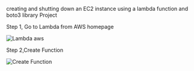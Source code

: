 creating and shutting down an EC2 instance using a lambda function and boto3 library Project

Step 1, Go to Lambda from AWS homepage

![Lambda aws](https://user-images.githubusercontent.com/82815882/168392413-e8c3d1e8-2902-4f32-b379-9b2dcb51fa54.png)

Step 2,Create Function

![Create Function](https://user-images.githubusercontent.com/82815882/168392626-7786241b-163c-4d36-8210-85addec7a812.png)

